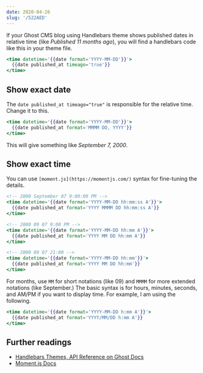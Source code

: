 ```yaml
---
date: 2020-04-26
slug: '/522AED'
---
```


If your Ghost CMS blog using Handlebars theme shows published dates in relative time (like _Published 11 months ago_), you will find a handlebars code like this in your theme file.

```hbs
<time datetime='{{date format='YYYY-MM-DD'}}'>
  {{date published_at timeago='true'}}
</time>
```

## Show exact date

The `date published_at timeago="true"` is responsible for the relative time. Change it to this.

```hbs
<time datetime='{{date format='YYYY-MM-DD'}}'>
  {{date published_at format='MMMM DD, YYYY'}}
</time>
```

This will give something like _September 7, 2000_.

## Show exact time

You can use `[moment.js](https://momentjs.com/)` syntax for fine-tuning the details.

```hbs
<!-- 2000 September 07 9:00:00 PM -->
<time datetime='{{date format='YYYY-MM-DD hh:mm:ss A'}}'>
  {{date published_at format='YYYY MMMM DD hh:mm:ss A'}}
</time>

<!-- 2000 09 07 9:00 PM -->
<time datetime='{{date format='YYYY-MM-DD hh:mm A'}}'>
  {{date published_at format='YYYY MM DD hh:mm A'}}
</time>

<!-- 2000 09 07 21:00 -->
<time datetime='{{date format='YYYY-MM-DD hh:mm'}}'>
  {{date published_at format='YYYY MM DD hh:mm'}}
</time>
```

For months, use `MM` for short notations (like 09) and `MMMM` for more extended notations (like September.) The basic syntax is for hours, minutes, seconds, and AM/PM if you want to display time. For example, I am using the following.

```hbs
<time datetime='{{date format='YYYY-MM-DD h:mm A'}}'>
  {{date published_at format='YYYY/MM/DD h:mm A'}}
</time>
```

## Further readings

- [Handlebars Themes, API Reference on Ghost Docs](https://ghost.org/docs/api/v3/handlebars-themes/helpers/date/)
- [Moment.js Docs](https://momentjs.com/docs/)
